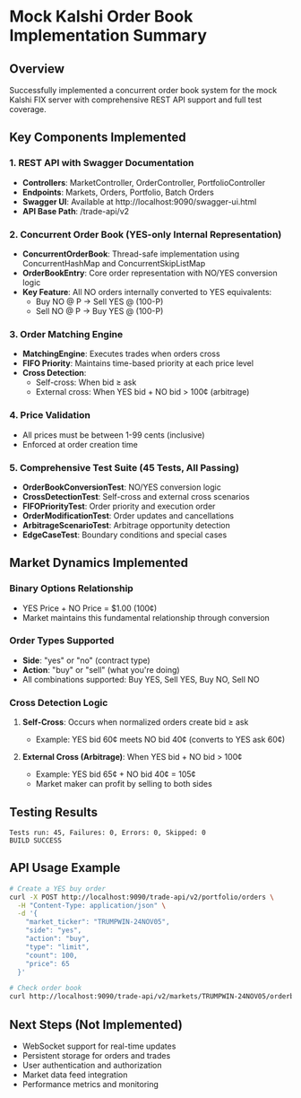 # Mock Kalshi Order Book Implementation Summary

## Overview
Successfully implemented a concurrent order book system for the mock Kalshi FIX server with comprehensive REST API support and full test coverage.

## Key Components Implemented

### 1. REST API with Swagger Documentation
- **Controllers**: MarketController, OrderController, PortfolioController
- **Endpoints**: Markets, Orders, Portfolio, Batch Orders
- **Swagger UI**: Available at http://localhost:9090/swagger-ui.html
- **API Base Path**: /trade-api/v2

### 2. Concurrent Order Book (YES-only Internal Representation)
- **ConcurrentOrderBook**: Thread-safe implementation using ConcurrentHashMap and ConcurrentSkipListMap
- **OrderBookEntry**: Core order representation with NO/YES conversion logic
- **Key Feature**: All NO orders internally converted to YES equivalents:
  - Buy NO @ P → Sell YES @ (100-P)
  - Sell NO @ P → Buy YES @ (100-P)

### 3. Order Matching Engine
- **MatchingEngine**: Executes trades when orders cross
- **FIFO Priority**: Maintains time-based priority at each price level
- **Cross Detection**: 
  - Self-cross: When bid ≥ ask
  - External cross: When YES bid + NO bid > 100¢ (arbitrage)

### 4. Price Validation
- All prices must be between 1-99 cents (inclusive)
- Enforced at order creation time

### 5. Comprehensive Test Suite (45 Tests, All Passing)
- **OrderBookConversionTest**: NO/YES conversion logic
- **CrossDetectionTest**: Self-cross and external cross scenarios
- **FIFOPriorityTest**: Order priority and execution order
- **OrderModificationTest**: Order updates and cancellations
- **ArbitrageScenarioTest**: Arbitrage opportunity detection
- **EdgeCaseTest**: Boundary conditions and special cases

## Market Dynamics Implemented

### Binary Options Relationship
- YES Price + NO Price = $1.00 (100¢)
- Market maintains this fundamental relationship through conversion

### Order Types Supported
- **Side**: "yes" or "no" (contract type)
- **Action**: "buy" or "sell" (what you're doing)
- All combinations supported: Buy YES, Sell YES, Buy NO, Sell NO

### Cross Detection Logic
1. **Self-Cross**: Occurs when normalized orders create bid ≥ ask
   - Example: YES bid 60¢ meets NO bid 40¢ (converts to YES ask 60¢)
   
2. **External Cross (Arbitrage)**: When YES bid + NO bid > 100¢
   - Example: YES bid 65¢ + NO bid 40¢ = 105¢
   - Market maker can profit by selling to both sides

## Testing Results
```
Tests run: 45, Failures: 0, Errors: 0, Skipped: 0
BUILD SUCCESS
```

## API Usage Example
```bash
# Create a YES buy order
curl -X POST http://localhost:9090/trade-api/v2/portfolio/orders \
  -H "Content-Type: application/json" \
  -d '{
    "market_ticker": "TRUMPWIN-24NOV05",
    "side": "yes",
    "action": "buy",
    "type": "limit",
    "count": 100,
    "price": 65
  }'

# Check order book
curl http://localhost:9090/trade-api/v2/markets/TRUMPWIN-24NOV05/orderbook
```

## Next Steps (Not Implemented)
- WebSocket support for real-time updates
- Persistent storage for orders and trades
- User authentication and authorization
- Market data feed integration
- Performance metrics and monitoring